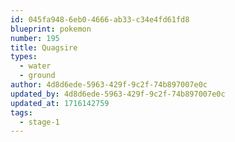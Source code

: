 ```yaml
---
id: 045fa948-6eb0-4666-ab33-c34e4fd61fd8
blueprint: pokemon
number: 195
title: Quagsire
types:
  - water
  - ground
author: 4d8d6ede-5963-429f-9c2f-74b897007e0c
updated_by: 4d8d6ede-5963-429f-9c2f-74b897007e0c
updated_at: 1716142759
tags:
  - stage-1
---
```

